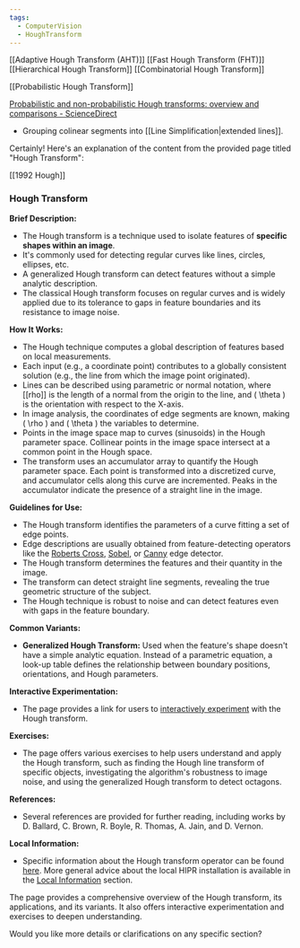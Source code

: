 ```yaml
---
tags:
  - ComputerVision
  - HoughTransform
---
```

[[Adaptive Hough Transform (AHT)]]
[[Fast Hough Transform (FHT)]]
[[Hierarchical Hough Transform]]
[[Combinatorial Hough Transform]]


[[Probabilistic Hough Transform]]

[Probabilistic and non-probabilistic Hough transforms: overview and comparisons - ScienceDirect](https://www.sciencedirect.com/science/article/pii/026288569599713B)





- Grouping colinear segments into [[Line Simplification|extended lines]].

Certainly! Here's an explanation of the content from the provided page titled "Hough Transform":




[[1992 Hough]]

### Hough Transform

**Brief Description:**
- The Hough transform is a technique used to isolate features of **specific shapes within an image**.
- It's commonly used for detecting regular curves like lines, circles, ellipses, etc.
- A generalized Hough transform can detect features without a simple analytic description.
- The classical Hough transform focuses on regular curves and is widely applied due to its tolerance to gaps in feature boundaries and its resistance to image noise.

**How It Works:**
- The Hough technique computes a global description of features based on local measurements.
- Each input (e.g., a coordinate point) contributes to a globally consistent solution (e.g., the line from which the image point originated).
- Lines can be described using parametric or normal notation, where [[rho]] is the length of a normal from the origin to the line, and \( \theta \) is the orientation with respect to the X-axis.
- In image analysis, the coordinates of edge segments are known, making \( \rho \) and \( \theta \) the variables to determine.
- Points in the image space map to curves (sinusoids) in the Hough parameter space. Collinear points in the image space intersect at a common point in the Hough space.
- The transform uses an accumulator array to quantify the Hough parameter space. Each point is transformed into a discretized curve, and accumulator cells along this curve are incremented. Peaks in the accumulator indicate the presence of a straight line in the image.

**Guidelines for Use:**
- The Hough transform identifies the parameters of a curve fitting a set of edge points.
- Edge descriptions are usually obtained from feature-detecting operators like the [Roberts Cross](roberts.htm), [Sobel](sobel.htm), or [Canny](canny.htm) edge detector.
- The Hough transform determines the features and their quantity in the image.
- The transform can detect straight line segments, revealing the true geometric structure of the subject.
- The Hough technique is robust to noise and can detect features even with gaps in the feature boundary.

**Common Variants:**
- **Generalized Hough Transform:** Used when the feature's shape doesn't have a simple analytic equation. Instead of a parametric equation, a look-up table defines the relationship between boundary positions, orientations, and Hough parameters.

**Interactive Experimentation:**
- The page provides a link for users to [interactively experiment](houghdemo.htm) with the Hough transform.

**Exercises:**
- The page offers various exercises to help users understand and apply the Hough transform, such as finding the Hough line transform of specific objects, investigating the algorithm's robustness to image noise, and using the generalized Hough transform to detect octagons.

**References:**
- Several references are provided for further reading, including works by D. Ballard, C. Brown, R. Boyle, R. Thomas, A. Jain, and D. Vernon.

**Local Information:**
- Specific information about the Hough transform operator can be found [here](local/hough.txt). More general advice about the local HIPR installation is available in the [Local Information](local.htm) section.

The page provides a comprehensive overview of the Hough transform, its applications, and its variants. It also offers interactive experimentation and exercises to deepen understanding.

Would you like more details or clarifications on any specific section?